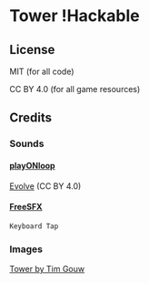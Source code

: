 # Tower !Hackable

## License

MIT (for all code)

CC BY 4.0 (for all game resources)

## Credits

### Sounds

#### [playONloop](http://playonloop.com)

[Evolve](https://www.playonloop.com/2017-music-loops/evolve/) (CC BY 4.0)

#### [FreeSFX](http://www.freesfx.co.uk)

```
Keyboard Tap
```

### Images

[Tower by Tim Gouw](https://unsplash.com/photos/F2JaS1gt5Q4)
